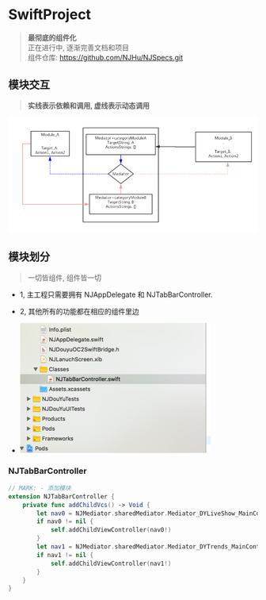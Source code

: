 # SwiftProject
> **最彻底的组件化**<br>
正在进行中, 逐渐完善文档和项目<br>
组件仓库: https://github.com/NJHu/NJSpecs.git

## 模块交互
> **实线表示依赖和调用, 虚线表示动态调用**

![](./images/mediator.png)

## 模块划分
> 一切皆组件, 组件皆一切

- 1, 主工程只需要拥有 NJAppDelegate 和 NJTabBarController. 
- 2, 其他所有的功能都在相应的组件里边

- ![](./images/Swiftmulu.png)

### NJTabBarController

``` swift
// MARK: - 添加模块
extension NJTabBarController {
    private func addChildVcs() -> Void {
        let nav0 = NJMediator.sharedMediator.Mediator_DYLiveShow_MainController()
        if nav0 != nil {
            self.addChildViewController(nav0!)
        }
        let nav1 = NJMediator.sharedMediator.Mediator_DYTrends_MainController()
        if nav1 != nil {
            self.addChildViewController(nav1!)
        }
    }
}
```


